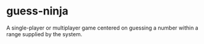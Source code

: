 # guess-ninja
A single-player or multiplayer game centered on guessing a number within a range supplied by the system.
